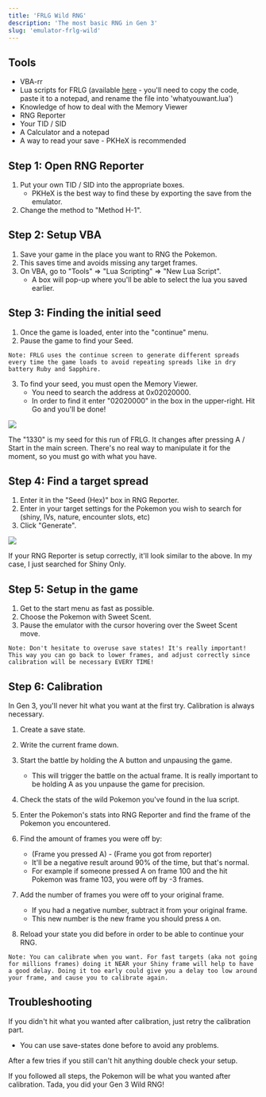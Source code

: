 ```yaml
---
title: 'FRLG Wild RNG'
description: 'The most basic RNG in Gen 3'
slug: 'emulator-frlg-wild'
---
```


## Tools

- VBA-rr
- Lua scripts for FRLG (available [here](https://projectpokemon.org/home/forums/topic/15187-gen-3-lua-scripts/?tab=comments#comment-127239) - you'll need to copy the code, paste it to a notepad, and rename the file into 'whatyouwant.lua')
- Knowledge of how to deal with the Memory Viewer
- RNG Reporter
- Your TID / SID
- A Calculator and a notepad
- A way to read your save - PKHeX is recommended

## Step 1: Open RNG Reporter

1. Put your own TID / SID into the appropriate boxes.
   - PKHeX is the best way to find these by exporting the save from the emulator.
2. Change the method to "Method H-1".

## Step 2: Setup VBA

1. Save your game in the place you want to RNG the Pokemon.
2. This saves time and avoids missing any target frames.
3. On VBA, go to "Tools" => "Lua Scripting" => "New Lua Script".
   - A box will pop-up where you'll be able to select the lua you saved earlier.

## Step 3: Finding the initial seed

1. Once the game is loaded, enter into the "continue" menu.
2. Pause the game to find your Seed.

```
Note: FRLG uses the continue screen to generate different spreads every time the game loads to avoid repeating spreads like in dry battery Ruby and Sapphire.
```

3. To find your seed, you must open the Memory Viewer.
   - You need to search the address at 0x02020000.
   - In order to find it enter "02020000" in the box in the upper-right. Hit Go and you'll be done!

![](https://i.imgur.com/Vk4zYMm.png)

The "1330" is my seed for this run of FRLG. It changes after pressing A / Start in the main screen. There's no real way to manipulate it for the moment, so you must go with what you have.

## Step 4: Find a target spread

1. Enter it in the "Seed (Hex)" box in RNG Reporter.
2. Enter in your target settings for the Pokemon you wish to search for (shiny, IVs, nature, encounter slots, etc)
3. Click "Generate".

![](https://i.imgur.com/LiBe4F2.png)

If your RNG Reporter is setup correctly, it'll look similar to the above. In my case, I just searched for Shiny Only.

## Step 5: Setup in the game

1. Get to the start menu as fast as possible.
2. Choose the Pokemon with Sweet Scent.
3. Pause the emulator with the cursor hovering over the Sweet Scent move.

```
Note: Don't hesitate to overuse save states! It's really important! This way you can go back to lower frames, and adjust correctly since calibration will be necessary EVERY TIME!
```

## Step 6: Calibration

In Gen 3, you'll never hit what you want at the first try. Calibration is always necessary.

1. Create a save state.
2. Write the current frame down.
3. Start the battle by holding the A button and unpausing the game.
   - This will trigger the battle on the actual frame. It is really important to be holding A as you unpause the game for precision.
4. Check the stats of the wild Pokemon you've found in the lua script.
5. Enter the Pokemon's stats into RNG Reporter and find the frame of the Pokemon you encountered.
6. Find the amount of frames you were off by:

   - (Frame you pressed A) - (Frame you got from reporter)
   - It'll be a negative result around 90% of the time, but that's normal.
   - For example if someone pressed A on frame 100 and the hit Pokemon was frame 103, you were off by -3 frames.

7. Add the number of frames you were off to your original frame.

   - If you had a negative number, subtract it from your original frame.
   - This new number is the new frame you should press `A` on.

8. Reload your state you did before in order to be able to continue your RNG.

```
Note: You can calibrate when you want. For fast targets (aka not going for millions frames) doing it NEAR your Shiny frame will help to have a good delay. Doing it too early could give you a delay too low around your frame, and cause you to calibrate again.
```

## Troubleshooting

If you didn't hit what you wanted after calibration, just retry the calibration part.

- You can use save-states done before to avoid any problems.

After a few tries if you still can't hit anything double check your setup.

If you followed all steps, the Pokemon will be what you wanted after calibration. Tada, you did your Gen 3 Wild RNG!
